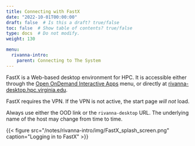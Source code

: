 ```yaml
---
title: Connecting with FastX
date: "2022-10-01T00:00:00"
draft: false  # Is this a draft? true/false
toc: false  # Show table of contents? true/false
type: docs  # Do not modify.
weight: 130

menu:
  rivanna-intro:
    parent: Connecting to The System
---
```


FastX is a Web-based desktop environment for HPC. It is accessible either through the [Open OnDemand Interactive Apps](/notes/rivanna-intro/ood_interactive_apps) menu, or directly at [rivanna-desktop.hpc.virginia.edu](https://rivanna-desktop.hpc.virginia.edu).

FastX requires the VPN.  If the VPN is not active, the start page _will not_ load.

Always use either the OOD link or the `rivanna-desktop` URL.  The underlying name of the host may change from time to time.

{{< figure src="/notes/rivanna-intro/img/FastX_splash_screen.png" caption="Logging in to FastX" >}}

